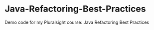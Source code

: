 # Java-Refactoring-Best-Practices
Demo code for my Pluralsight course: Java Refactoring Best Practices
